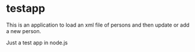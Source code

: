 testapp
=======
This is an application to load an xml file of persons and then update or add a new person.

Just a test app in node.js
